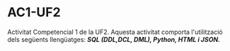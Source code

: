 # AC1-UF2
Activitat Competencial 1 de la UF2.  Aquesta activitat comporta l'utilització dels següents llengüatges: ***SQL (DDL,DCL, DML), Python, HTML i JSON.***
